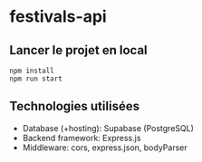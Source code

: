 # festivals-api

## Lancer le projet en local
```
npm install
npm run start
```

## Technologies utilisées
* Database (+hosting): Supabase (PostgreSQL)
* Backend framework: Express.js
* Middleware: cors, express.json, bodyParser
